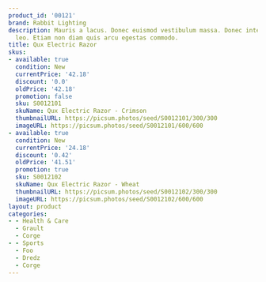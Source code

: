 ```yaml
---
product_id: '00121'
brand: Rabbit Lighting
description: Mauris a lacus. Donec euismod vestibulum massa. Donec interdum feugiat
  leo. Etiam non diam quis arcu egestas commodo.
title: Qux Electric Razor
skus:
- available: true
  condition: New
  currentPrice: '42.18'
  discount: '0.0'
  oldPrice: '42.18'
  promotion: false
  sku: S0012101
  skuName: Qux Electric Razor - Crimson
  thumbnailURL: https://picsum.photos/seed/S0012101/300/300
  imageURL: https://picsum.photos/seed/S0012101/600/600
- available: true
  condition: New
  currentPrice: '24.18'
  discount: '0.42'
  oldPrice: '41.51'
  promotion: true
  sku: S0012102
  skuName: Qux Electric Razor - Wheat
  thumbnailURL: https://picsum.photos/seed/S0012102/300/300
  imageURL: https://picsum.photos/seed/S0012102/600/600
layout: product
categories:
- - Health & Care
  - Grault
  - Corge
- - Sports
  - Foo
  - Dredz
  - Corge
---
```

